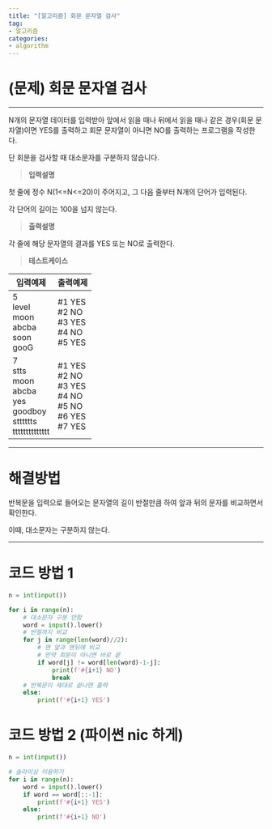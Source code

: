 ```yaml
---
title: "[알고리즘] 회문 문자열 검사"
tag:
- 알고리즘
categories:
- algorithm
---
```


# (문제) 회문 문자열 검사
---

N개의 문자열 데이터를 입력받아 앞에서 읽을 때나 뒤에서 읽을 때나 같은 경우(회문 문자열)이면 YES를 출력하고 회문 문자열이 아니면 NO를 출력하는 프로그램을 작성한다.

단 회문을 검사할 때 대소문자를 구분하지 않습니다.

> **입력설명**

첫 줄에 정수 N(1<=N<=20)이 주어지고, 그 다음 줄부터 N개의 단어가 입력된다.

각 단어의 길이는 100을 넘지 않는다.

> **출력설명**

각 줄에 해당 문자열의 결과를 YES 또는 NO로 출력한다.

> **테스트케이스**
 

| 입력예제 | 출력예제 |
| -------- | -------- | 
| 5<br>level<br>moon<br>abcba<br>soon<br>gooG | #1 YES<br>#2 NO<br>#3 YES<br>#4 NO<br>#5 YES | 
| 7<br>stts<br>moon<br>abcba<br>yes<br>goodboy<br>stttttts<br>tttttttttttttt | #1 YES<br>#2 NO<br>#3 YES<br>#4 NO<br>#5 NO<br>#6 YES<br>#7 YES | 

---
# 해결방법

반복문을 입력으로 들어오는 문자열의 길이 반절만큼 하여 앞과 뒤의 문자를 비교하면서 확인한다.

이때, 대소문자는 구분하지 않는다.

---

# 코드 방법 1
```python
n = int(input())

for i in range(n):
    # 대소문자 구분 안함
    word = input().lower()
    # 반절까지 비교
    for j in range(len(word)//2):
        # 맨 앞과 맨뒤에 비교
        # 만약 회문이 아니면 바로 끝
        if word[j] != word[len(word)-1-j]:
            print(f'#{i+1} NO')
            break
    # 반복문이 제대로 끝나면 출력
    else:
        print(f'#{i+1} YES')
```

# 코드 방법 2 (파이썬 nic 하게)
```python
n = int(input())

# 슬라이싱 이용하기
for i in range(n):
    word = input().lower()
    if word == word[::-1]:
        print(f'#{i+1} YES')
    else:
        print(f'#{i+1} NO')
```
